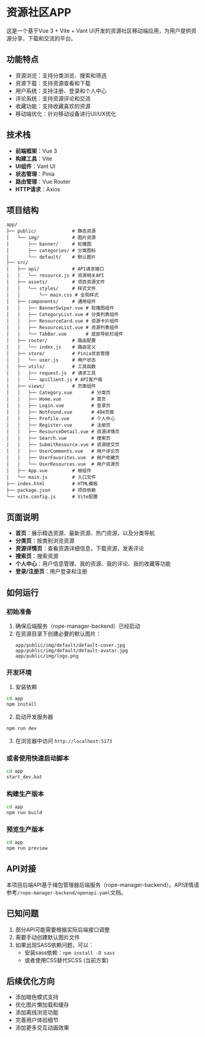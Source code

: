 # 资源社区APP

这是一个基于Vue 3 + Vite + Vant UI开发的资源社区移动端应用，为用户提供资源分享、下载和交流的平台。

## 功能特点

- 资源浏览：支持分类浏览、搜索和筛选
- 资源下载：支持资源查看和下载
- 用户系统：支持注册、登录和个人中心
- 评论系统：支持资源评论和交流
- 收藏功能：支持收藏喜欢的资源
- 移动端优化：针对移动设备进行UI/UX优化

## 技术栈

- **前端框架**：Vue 3
- **构建工具**：Vite
- **UI组件**：Vant UI
- **状态管理**：Pinia
- **路由管理**：Vue Router
- **HTTP请求**：Axios

## 项目结构

```
app/
├── public/             # 静态资源
│   └── img/            # 图片资源
│       ├── banner/     # 轮播图
│       ├── categories/ # 分类图标
│       └── default/    # 默认图片
├── src/
│   ├── api/            # API请求接口
│   │   └── resource.js # 资源相关API
│   ├── assets/         # 项目资源文件
│   │   └── styles/     # 样式文件
│   │       └── main.css # 全局样式
│   ├── components/     # 通用组件
│   │   ├── BannerSwiper.vue # 轮播图组件
│   │   ├── CategoryList.vue # 分类列表组件
│   │   ├── ResourceCard.vue # 资源卡片组件
│   │   ├── ResourceList.vue # 资源列表组件
│   │   └── TabBar.vue       # 底部导航栏组件
│   ├── router/         # 路由配置
│   │   └── index.js    # 路由定义
│   ├── store/          # Pinia状态管理
│   │   └── user.js     # 用户状态
│   ├── utils/          # 工具函数
│   │   ├── request.js  # 请求工具
│   │   └── apiClient.js # API客户端
│   ├── views/          # 页面组件
│   │   ├── Category.vue       # 分类页
│   │   ├── Home.vue           # 首页
│   │   ├── Login.vue          # 登录页
│   │   ├── NotFound.vue       # 404页面
│   │   ├── Profile.vue        # 个人中心
│   │   ├── Register.vue       # 注册页
│   │   ├── ResourceDetail.vue # 资源详情页
│   │   ├── Search.vue         # 搜索页
│   │   ├── SubmitResource.vue # 资源提交页
│   │   ├── UserComments.vue   # 用户评论页
│   │   ├── UserFavorites.vue  # 用户收藏页
│   │   └── UserResources.vue  # 用户资源页
│   ├── App.vue         # 根组件
│   └── main.js         # 入口文件
├── index.html          # HTML模板
├── package.json        # 项目依赖
└── vite.config.js      # Vite配置
```

## 页面说明

- **首页**：展示精选资源、最新资源、热门资源，以及分类导航
- **分类页**：按类别浏览资源
- **资源详情页**：查看资源详细信息，下载资源，发表评论
- **搜索页**：搜索资源
- **个人中心**：用户信息管理、我的资源、我的评论、我的收藏等功能
- **登录/注册页**：用户登录和注册

## 如何运行

### 初始准备

1. 确保后端服务（rope-manager-backend）已经启动
2. 在资源目录下创建必要的默认图片：
   ```
   app/public/img/default/default-cover.jpg
   app/public/img/default/default-avatar.jpg
   app/public/img/logo.png
   ```

### 开发环境

1. 安装依赖

```bash
cd app
npm install
```

2. 启动开发服务器

```bash
npm run dev
```

3. 在浏览器中访问 `http://localhost:5173`

### 或者使用快速启动脚本

```bash
cd app
start_dev.bat
```

### 构建生产版本

```bash
cd app
npm run build
```

### 预览生产版本

```bash
cd app
npm run preview
```

## API对接

本项目后端API基于绳包管理器后端服务（rope-manager-backend）。API详情请参考`/rope-manager-backend/openapi.yaml`文档。

## 已知问题

1. 部分API可能需要根据实际后端接口调整
2. 需要手动创建默认图片文件
3. 如果出现SASS依赖问题，可以：
   - 安装sass依赖：`npm install -D sass`
   - 或者使用CSS替代SCSS (当前方案)

## 后续优化方向

- 添加暗色模式支持
- 优化图片懒加载和缓存
- 添加离线浏览功能
- 完善用户体验细节
- 添加更多交互动画效果 